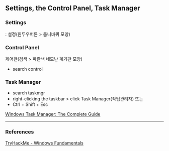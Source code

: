
## Settings, the Control Panel, Task Manager

### Settings 
: 설정(윈두우버튼 > 톱니바퀴 모양)   

### Control Panel 
제어판(검색 > 파란색 네모난 계기판 모양)

* search control


### Task Manager   

* search taskmgr 
* right-clicking the taskbar > click Task Manager(작업관리자) 또는   
* Ctrl + Shift + Esc   

[Windows Task Manager: The Complete Guide](https://www.howtogeek.com/405806/windows-task-manager-the-complete-guide/)

---
### References
[TryHackMe - Windows Fundamentals](https://tryhackme.com/module/windows-fundamentals)
